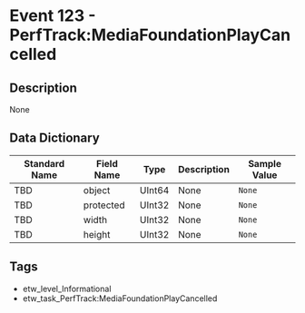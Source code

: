 # Event 123 - PerfTrack:MediaFoundationPlayCancelled

## Description
None

## Data Dictionary
|Standard Name|Field Name|Type|Description|Sample Value|
|---|---|---|---|---|
|TBD|object|UInt64|None|`None`|
|TBD|protected|UInt32|None|`None`|
|TBD|width|UInt32|None|`None`|
|TBD|height|UInt32|None|`None`|

## Tags
* etw_level_Informational
* etw_task_PerfTrack:MediaFoundationPlayCancelled